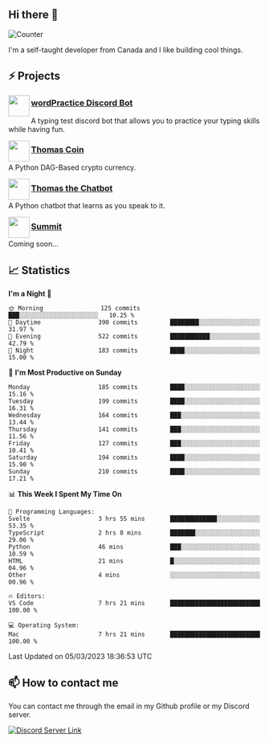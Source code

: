 <h2>Hi there 👋</h2>

![Counter](https://komarev.com/ghpvc/?username=principle105)

<p>I'm a self-taught developer from Canada and I like building cool things.</p>

<h2>⚡ Projects</h2>

<img align="left" src="https://i.imgur.com/BIzs17V.png" width="42" height="42" />
<h3><a target="_blank" href="http://wordpractice.principle.sh/">wordPractice Discord Bot</a></h3>
<p>A typing test discord bot that allows you to practice your typing skills while having fun.</p>

<img align="left" src="https://i.imgur.com/4FdQpgN.png" width="42" height="42" />
<h3><a href="https://github.com/principle105/thomas-coin">Thomas Coin</a></h3>
<p>A Python DAG-Based crypto currency.</p>

<img align="left" src="https://i.imgur.com/hA9YF2s.png" width="42" height="42" />
<h3><a href="https://github.com/principle105/thomasthechatbot">Thomas the Chatbot</a></h3>
<p>A Python chatbot that learns as you speak to it.</p>

<img align="left" src="https://i.imgur.com/Ly8Atho.png" width="42" height="42" />
<h3><a href="http://summit.sh/">Summit</a></h3>
<p>Coming soon...</p>

<h2>📈 Statistics</h2>

<!--START_SECTION:waka-->
**I'm a Night 🦉** 

```text
🌞 Morning                125 commits         ███░░░░░░░░░░░░░░░░░░░░░░   10.25 % 
🌆 Daytime                390 commits         ████████░░░░░░░░░░░░░░░░░   31.97 % 
🌃 Evening                522 commits         ███████████░░░░░░░░░░░░░░   42.79 % 
🌙 Night                  183 commits         ████░░░░░░░░░░░░░░░░░░░░░   15.00 % 
```
📅 **I'm Most Productive on Sunday** 

```text
Monday                   185 commits         ████░░░░░░░░░░░░░░░░░░░░░   15.16 % 
Tuesday                  199 commits         ████░░░░░░░░░░░░░░░░░░░░░   16.31 % 
Wednesday                164 commits         ███░░░░░░░░░░░░░░░░░░░░░░   13.44 % 
Thursday                 141 commits         ███░░░░░░░░░░░░░░░░░░░░░░   11.56 % 
Friday                   127 commits         ███░░░░░░░░░░░░░░░░░░░░░░   10.41 % 
Saturday                 194 commits         ████░░░░░░░░░░░░░░░░░░░░░   15.90 % 
Sunday                   210 commits         ████░░░░░░░░░░░░░░░░░░░░░   17.21 % 
```


📊 **This Week I Spent My Time On** 

```text
💬 Programming Languages: 
Svelte                   3 hrs 55 mins       █████████████░░░░░░░░░░░░   53.35 % 
TypeScript               2 hrs 8 mins        ███████░░░░░░░░░░░░░░░░░░   29.06 % 
Python                   46 mins             ███░░░░░░░░░░░░░░░░░░░░░░   10.59 % 
HTML                     21 mins             █░░░░░░░░░░░░░░░░░░░░░░░░   04.96 % 
Other                    4 mins              ░░░░░░░░░░░░░░░░░░░░░░░░░   00.96 % 

🔥 Editors: 
VS Code                  7 hrs 21 mins       █████████████████████████   100.00 % 

💻 Operating System: 
Mac                      7 hrs 21 mins       █████████████████████████   100.00 % 
```


 Last Updated on 05/03/2023 18:36:53 UTC
<!--END_SECTION:waka-->

<h2>📫 How to contact me</h2>

You can contact me through the email in my Github profile or my Discord server.

[![Discord Server Link](https://dcbadge.vercel.app/api/server/DHnk46C)](https://discord.gg/DHnk46C)

